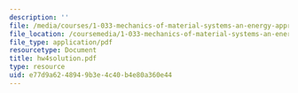 ```yaml
---
description: ''
file: /media/courses/1-033-mechanics-of-material-systems-an-energy-approach-fall-2003/e77d9a6248949b3e4c40b4e80a360e44_hw4solution.pdf
file_location: /coursemedia/1-033-mechanics-of-material-systems-an-energy-approach-fall-2003/e77d9a6248949b3e4c40b4e80a360e44_hw4solution.pdf
file_type: application/pdf
resourcetype: Document
title: hw4solution.pdf
type: resource
uid: e77d9a62-4894-9b3e-4c40-b4e80a360e44
---
```

